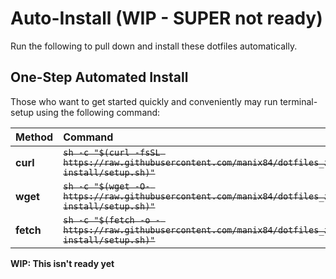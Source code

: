 # Auto-Install (WIP - SUPER not ready)
Run the following to pull down and install these dotfiles automatically.

## One-Step Automated Install
Those who want to get started quickly and conveniently may run terminal-setup using the following command:

| Method    | Command                                                                                                     |
|:----------|:------------------------------------------------------------------------------------------------------------|
| **curl**  | ~~`sh -c "$(curl -fsSL https://raw.githubusercontent.com/manix84/dotfiles_zsh/main/auto-install/setup.sh)"`~~ |
| **wget**  | ~~`sh -c "$(wget -O- https://raw.githubusercontent.com/manix84/dotfiles_zsh/main/auto-install/setup.sh)"`~~   |
| **fetch** | ~~`sh -c "$(fetch -o - https://raw.githubusercontent.com/manix84/dotfiles_zsh/main/auto-install/setup.sh)"`~~ |

**WIP: This isn't ready yet**
